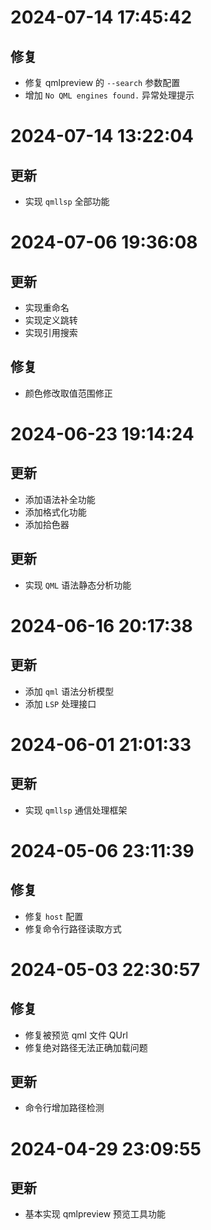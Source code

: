 # 2024-07-14 17:45:42

## 修复
- 修复 qmlpreview 的 `--search` 参数配置
- 增加 `No QML engines found.` 异常处理提示

# 2024-07-14 13:22:04

## 更新
- 实现 `qmllsp` 全部功能

# 2024-07-06 19:36:08
## 更新
- 实现重命名
- 实现定义跳转
- 实现引用搜索

## 修复
- 颜色修改取值范围修正

# 2024-06-23 19:14:24

## 更新
- 添加语法补全功能
- 添加格式化功能
- 添加拾色器

## 更新
- 实现 `QML` 语法静态分析功能

# 2024-06-16 20:17:38

## 更新
- 添加 `qml` 语法分析模型
- 添加 `LSP` 处理接口

# 2024-06-01 21:01:33

## 更新
- 实现 `qmllsp` 通信处理框架


# 2024-05-06 23:11:39

## 修复
- 修复 `host` 配置
- 修复命令行路径读取方式

# 2024-05-03 22:30:57

## 修复
- 修复被预览 qml 文件 QUrl 
- 修复绝对路径无法正确加载问题

## 更新
- 命令行增加路径检测

# 2024-04-29 23:09:55

## 更新
- 基本实现 qmlpreview 预览工具功能
